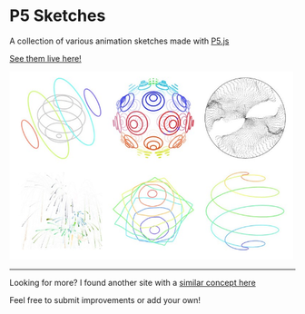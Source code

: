 # P5 Sketches

A collection of various animation sketches made with [P5.js](https://p5js.org/)

[See them live here!](https://kb-p5-animations.netlify.app/)

<img src="images/readme.jpg" alt="drawing" width="500" />

---

Looking for more? I found another site with a [similar concept here](https://p5-animations.netlify.app/)

Feel free to submit improvements or add your own!